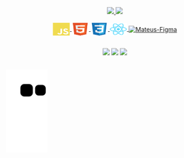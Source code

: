 <div align="center">
  <a href="https://github.com/msantosb1">
  <img width="48%" src="https://github-readme-stats.vercel.app/api?username=msantosb1&show_icons=true&theme=dark&include_all_commits=true&count_private=true">
  <img width="60%" src="https://github-readme-stats.vercel.app/api/top-langs/?username=msantosb1&layout=compact&langs_count=7&theme=dark">
</div>

<div align="center" style="display: inline_block"><br>
  <img align="center" alt="Mateus-Js" height="30" width="40" src="https://raw.githubusercontent.com/devicons/devicon/master/icons/javascript/javascript-plain.svg">
  <img align="center" alt="Mateus-HTML" height="30" width="40" src="https://raw.githubusercontent.com/devicons/devicon/master/icons/html5/html5-original.svg">
  <img align="center" alt="Mateus-CSS" height="30" width="40" src="https://raw.githubusercontent.com/devicons/devicon/master/icons/css3/css3-original.svg">
  <img align="center" alt="Mateus-React" height="30" width="40" src="https://raw.githubusercontent.com/devicons/devicon/master/icons/react/react-original.svg">
  <img align="center" alt="Mateus-Figma" height="30" width="40" src="https://cdn.jsdelivr.net/gh/devicons/devicon/icons/figma/figma-original.svg">
</div>
  
  ##
  
<div align="center">
  <a href = "mailto:mateussantos745@gmail.com"><img src="https://img.shields.io/badge/-Gmail-%23333?style=for-the-badge&logo=gmail&logoColor=white" target="_blank"></a>
    <a href="https://www.linkedin.com/in/mateussantos745/" target="_blank"><img src="https://img.shields.io/badge/-LinkedIn-%230077B5?style=for-the-badge&logo=linkedin&logoColor=white" target="_blank"></a>
  <a href="https://www.instagram.com/_msantosb/" target="_blank"><img src="https://img.shields.io/badge/-Instagram-%23E4405F?style=for-the-badge&logo=instagram&logoColor=white" target="_blank"></a>
</div>
 
  ##
  
  ![Snake animation](https://github.com/rafaballerini/rafaballerini/blob/output/github-contribution-grid-snake.svg)
